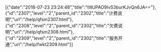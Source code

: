 [{"date":"2018-07-23 23:24:48","title":"tWJPAO9lvS3burKJvQn6JA=="},{"id":"2307","level":"2","parent_id":"2302","title":"计费说明","url":"/help/qfsm2307.html"},{"id":"2308","level":"2","parent_id":"2302","title":"欠费说明","url":"/help/qfsm2308.html"},{"id":"2309","level":"2","parent_id":"2302","title":"服务开通","url":"/help/fwkt2309.html"}]